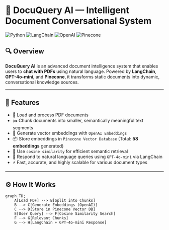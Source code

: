 # 📄 DocuQuery AI — Intelligent Document Conversational System

![Python](https://img.shields.io/badge/Python-3.10+-blue?style=flat&logo=python)
![LangChain](https://img.shields.io/badge/LangChain-Enabled-yellowgreen?style=flat)
![OpenAI](https://img.shields.io/badge/OpenAI-GPT--4o--mini-brightgreen?style=flat)
![Pinecone](https://img.shields.io/badge/Pinecone-VectorDB-blueviolet?style=flat)

## 🔍 Overview

**DocuQuery AI** is an advanced document intelligence system that enables users to **chat with PDFs** using natural language. Powered by **LangChain**, **GPT-4o-mini**, and **Pinecone**, it transforms static documents into dynamic, conversational knowledge sources.

---

## 🚀 Features

- 📄 Load and process PDF documents
- ✂️ Chunk documents into smaller, semantically meaningful text segments
- 🧠 Generate vector embeddings with `OpenAI Embeddings`
- 📦 Store embeddings in `Pinecone Vector Database` (Total: **58 embeddings** generated)
- 🧭 Use `cosine similarity` for efficient semantic retrieval
- 💬 Respond to natural language queries using `GPT-4o-mini` via LangChain
- ⚡ Fast, accurate, and highly scalable for various document types

---

## ⚙️ How It Works

```mermaid
graph TD;
    A[Load PDF] --> B[Split into Chunks]
    B --> C[Generate Embeddings (OpenAI)]
    C --> D[Store in Pinecone Vector DB]
    E[User Query] --> F[Cosine Similarity Search]
    F --> G[Relevant Chunks]
    G --> H[LangChain + GPT-4o-mini Response]
